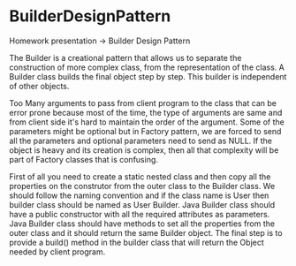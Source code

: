 # BuilderDesignPattern
Homework presentation -> Builder Design Pattern

The Builder is a creational pattern that allows us to separate the construction of more complex class, from the representation of the class.
A Builder class builds the final object step by step. This builder is independent of other objects.


Too Many arguments to pass from client program to the class that can be error prone because most of the time, the type of arguments are same and from client side it's hard to maintain the order of the argument.
Some of the parameters might be optional but in Factory pattern, we are forced to send all the parameters and optional parameters need to send as NULL.
If the object is heavy and its creation is complex, then all that complexity will be part of Factory classes that is confusing.

First of all you need to create a static nested class and then copy all the properties on the construtor from the outer class to the Builder class. We should follow the naming convention and if the class name is User then builder class should be named as User Builder.
Java Builder class should have a public constructor with all the required attributes as parameters.
Java Builder class should have methods to set all the properties from the outer class and it should return the same Builder object.
The final step is to provide a build() method in the builder class that will return the Object needed by client program. 
